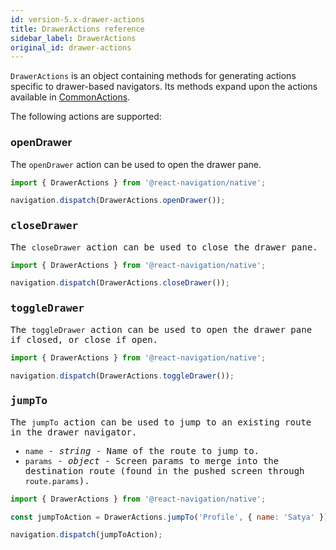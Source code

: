 ```yaml
---
id: version-5.x-drawer-actions
title: DrawerActions reference
sidebar_label: DrawerActions
original_id: drawer-actions
---
```


`DrawerActions` is an object containing methods for generating actions specific to drawer-based navigators. Its methods expand upon the actions available in [CommonActions](navigation-actions.html).

The following actions are supported:

### openDrawer

The `openDrawer` action can be used to open the drawer pane.

<samp id="drawer-actions">

```js
import { DrawerActions } from '@react-navigation/native';

navigation.dispatch(DrawerActions.openDrawer());
```

### closeDrawer

The `closeDrawer` action can be used to close the drawer pane.

<samp id="drawer-actions">

```js
import { DrawerActions } from '@react-navigation/native';

navigation.dispatch(DrawerActions.closeDrawer());
```

### toggleDrawer

The `toggleDrawer` action can be used to open the drawer pane if closed, or close if open.

<samp id="drawer-actions">

```js
import { DrawerActions } from '@react-navigation/native';

navigation.dispatch(DrawerActions.toggleDrawer());
```

### jumpTo

The `jumpTo` action can be used to jump to an existing route in the drawer navigator.

- `name` - _string_ - Name of the route to jump to.
- `params` - _object_ - Screen params to merge into the destination route (found in the pushed screen through `route.params`).

<samp id="drawer-actions">

```js
import { DrawerActions } from '@react-navigation/native';

const jumpToAction = DrawerActions.jumpTo('Profile', { name: 'Satya' });

navigation.dispatch(jumpToAction);
```

